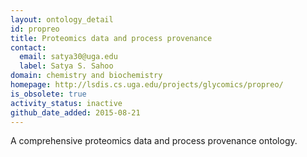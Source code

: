 ```yaml
---
layout: ontology_detail
id: propreo
title: Proteomics data and process provenance
contact:
  email: satya30@uga.edu
  label: Satya S. Sahoo
domain: chemistry and biochemistry
homepage: http://lsdis.cs.uga.edu/projects/glycomics/propreo/
is_obsolete: true
activity_status: inactive
github_date_added: 2015-08-21
---
```


A comprehensive proteomics data and process provenance ontology.
